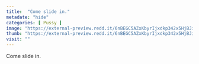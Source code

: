 ```yaml
---
title:  "Come slide in."
metadate: "hide"
categories: [ Pussy ]
image: "https://external-preview.redd.it/6nBEGC5AZxKbyrIjxdkp342x5HjBJird9anirbIMQpo.jpg?auto=webp&s=2b4717ad3d6689f49186e055fa147951885c85bf"
thumb: "https://external-preview.redd.it/6nBEGC5AZxKbyrIjxdkp342x5HjBJird9anirbIMQpo.jpg?width=1080&crop=smart&auto=webp&s=84b1e6ef17885c76f515918a43dcc8910bd0c107"
visit: ""
---
```

Come slide in.
